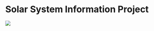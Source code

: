 <h1>Solar System Information Project</h1>
<img src="https://github.com/user-attachments/assets/c7c4a2e0-aefd-487f-b8ec-3a8b53dc1438">
